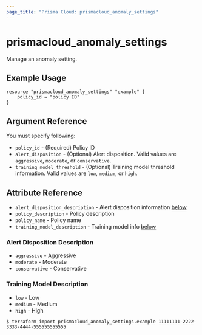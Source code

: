 ```yaml
---
page_title: "Prisma Cloud: prismacloud_anomaly_settings"
---
```


# prismacloud_anomaly_settings

Manage an anomaly setting.

## Example Usage

```hcl
resource "prismacloud_anomaly_settings" "example" {
    policy_id = "policy ID"
}
```

## Argument Reference

You must specify following: 

* `policy_id` - (Required) Policy ID
* `alert_disposition` - (Optional) Alert disposition. Valid values are `aggressive`, `moderate`, or `conservative`.
* `training_model_threshold` - (Optional) Training model threshold information. Valid values are `low`, `medium`, or `high`.

## Attribute Reference

* `alert_disposition_description` - Alert disposition information [below](#alert-disposition-description)
* `policy_description` - Policy description
* `policy_name` - Policy name
* `training_model_description` - Training model info [below](#training-model-description)

### Alert Disposition Description

* `aggressive` - Aggressive
* `moderate` - Moderate
* `conservative` - Conservative

### Training Model Description

* `low` - Low
* `medium` - Medium 
* `high` - High

```
$ terraform import prismacloud_anomaly_settings.example 11111111-2222-3333-4444-555555555555
```